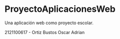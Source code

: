 # ProyectoAplicacionesWeb
Una aplicación web como proyecto escolar.


2121100617 - Ortiz Bustos Oscar Adrian
